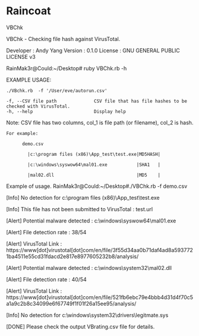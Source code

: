 # Raincoat

VBChk

VBChk - Checking file hash against VirusTotal.

Developer : Andy Yang Version : 0.1.0 License : GNU GENERAL PUBLIC LICENSE v3

RainMak3r@Could:~/Desktop# ruby VBChk.rb -h
               

EXAMPLE USAGE:

    ./VBchk.rb  -f '/User/eve/autorun.csv'

    -f, --CSV file path              CSV file that has file hashes to be checked with VirusTotal. 
    -h, --help                       Display help

Note: CSV file has two columns, col_1 is file path (or filename), col_2 is hash.

    For example: 

          demo.csv 
          
            |c:\program files (x86)\App_test\test.exe|MD5HASH|
            
            |c:\windows\syswow64\mal01.exe           |SHA1   |
            
            |mal02.dll                               |MD5    |
            
    

Example of usage.
RainMak3r@Could:~/Desktop#./VBChk.rb -f demo.csv 

[Info]    No detection for c:\program files (x86)\App_test\test.exe

[Info]    This file has not been submitted to VirusTotal : test.url

[Alert]   Potential malware detected : c:\windows\syswow64\mal01.exe

[Alert]   File detection rate : 38/54

[Alert]   VirusTotal Link : https://www[dot]virustotal[dot]com/en/file/3f55d34aa0b71daf4ad8a5937721ba4511e55cd31fdacd2e817e8977605232b8/analysis/

[Alert]   Potential malware detected : c:\windows\system32\mal02.dll

[Alert]   File detection rate : 40/54

[Alert]   VirusTotal Link : https://www[dot]virustotal[dot]com/en/file/521fb6ebc79e4bbb4d31d4f70c5a1a9c2b8c34099e6f67749f1f01f26a15ee95/analysis/

[Info] No detection for c:\windows\system32\drivers\legitmate.sys

[DONE]  Please check the output VBrating.csv file for details.

